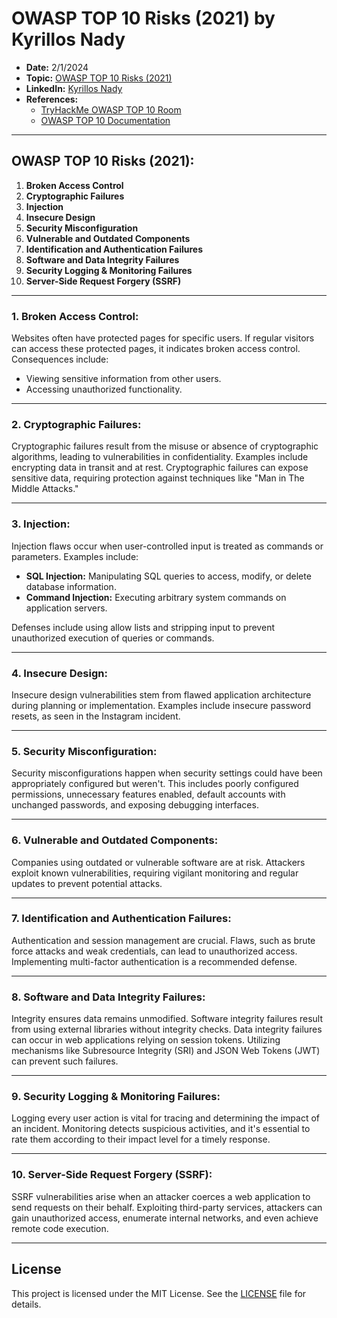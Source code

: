 # OWASP TOP 10 Risks (2021) by Kyrillos Nady

- **Date:** 2/1/2024
- **Topic:** [OWASP TOP 10 Risks (2021)](https://owasp.org/Top10/)
- **LinkedIn:** [Kyrillos Nady](https://www.linkedin.com/in/kyrillos-nady-804003297)
- **References:**
  - [TryHackMe OWASP TOP 10 Room](https://tryhackme.com/room/owasptop102021)
  - [OWASP TOP 10 Documentation](https://owasp.org/Top10/)

---

## OWASP TOP 10 Risks (2021):

1. **Broken Access Control**
2. **Cryptographic Failures**
3. **Injection**
4. **Insecure Design**
5. **Security Misconfiguration**
6. **Vulnerable and Outdated Components**
7. **Identification and Authentication Failures**
8. **Software and Data Integrity Failures**
9. **Security Logging & Monitoring Failures**
10. **Server-Side Request Forgery (SSRF)**

---

### 1. Broken Access Control:

Websites often have protected pages for specific users. If regular visitors can access these protected pages, it indicates broken access control. Consequences include:

- Viewing sensitive information from other users.
- Accessing unauthorized functionality.

---

### 2. Cryptographic Failures:

Cryptographic failures result from the misuse or absence of cryptographic algorithms, leading to vulnerabilities in confidentiality. Examples include encrypting data in transit and at rest. Cryptographic failures can expose sensitive data, requiring protection against techniques like "Man in The Middle Attacks."

---

### 3. Injection:

Injection flaws occur when user-controlled input is treated as commands or parameters. Examples include:

- **SQL Injection:** Manipulating SQL queries to access, modify, or delete database information.
- **Command Injection:** Executing arbitrary system commands on application servers.

Defenses include using allow lists and stripping input to prevent unauthorized execution of queries or commands.

---

### 4. Insecure Design:

Insecure design vulnerabilities stem from flawed application architecture during planning or implementation. Examples include insecure password resets, as seen in the Instagram incident.

---

### 5. Security Misconfiguration:

Security misconfigurations happen when security settings could have been appropriately configured but weren't. This includes poorly configured permissions, unnecessary features enabled, default accounts with unchanged passwords, and exposing debugging interfaces.

---

### 6. Vulnerable and Outdated Components:

Companies using outdated or vulnerable software are at risk. Attackers exploit known vulnerabilities, requiring vigilant monitoring and regular updates to prevent potential attacks.

---

### 7. Identification and Authentication Failures:

Authentication and session management are crucial. Flaws, such as brute force attacks and weak credentials, can lead to unauthorized access. Implementing multi-factor authentication is a recommended defense.

---

### 8. Software and Data Integrity Failures:

Integrity ensures data remains unmodified. Software integrity failures result from using external libraries without integrity checks. Data integrity failures can occur in web applications relying on session tokens. Utilizing mechanisms like Subresource Integrity (SRI) and JSON Web Tokens (JWT) can prevent such failures.

---

### 9. Security Logging & Monitoring Failures:

Logging every user action is vital for tracing and determining the impact of an incident. Monitoring detects suspicious activities, and it's essential to rate them according to their impact level for a timely response.

---

### 10. Server-Side Request Forgery (SSRF):

SSRF vulnerabilities arise when an attacker coerces a web application to send requests on their behalf. Exploiting third-party services, attackers can gain unauthorized access, enumerate internal networks, and even achieve remote code execution.

---
## License

This project is licensed under the MIT License. See the [LICENSE](https://github.com/kyrillos-nady/kyrillos-nady/blob/main/LICENSE) file for details.
